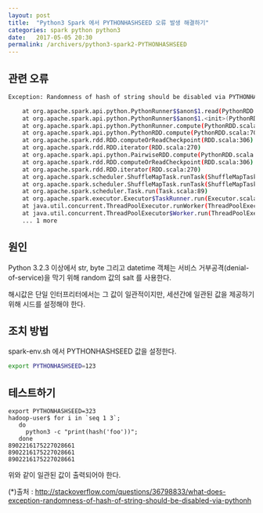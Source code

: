 ```yaml
---
layout: post
title:  "Python3 Spark 에서 PYTHONHASHSEED 오류 발생 해결하기"
categories: spark python python3
date:   2017-05-05 20:30
permalink: /archivers/python3-spark2-PYTHONHASHSEED
---
```


## 관련 오류

```bash
Exception: Randomness of hash of string should be disabled via PYTHONHASHSEED

    at org.apache.spark.api.python.PythonRunner$$anon$1.read(PythonRDD.scala:166)
    at org.apache.spark.api.python.PythonRunner$$anon$1.<init>(PythonRDD.scala:207)
    at org.apache.spark.api.python.PythonRunner.compute(PythonRDD.scala:125)
    at org.apache.spark.api.python.PythonRDD.compute(PythonRDD.scala:70)
    at org.apache.spark.rdd.RDD.computeOrReadCheckpoint(RDD.scala:306)
    at org.apache.spark.rdd.RDD.iterator(RDD.scala:270)
    at org.apache.spark.api.python.PairwiseRDD.compute(PythonRDD.scala:342)
    at org.apache.spark.rdd.RDD.computeOrReadCheckpoint(RDD.scala:306)
    at org.apache.spark.rdd.RDD.iterator(RDD.scala:270)
    at org.apache.spark.scheduler.ShuffleMapTask.runTask(ShuffleMapTask.scala:73)
    at org.apache.spark.scheduler.ShuffleMapTask.runTask(ShuffleMapTask.scala:41)
    at org.apache.spark.scheduler.Task.run(Task.scala:89)
    at org.apache.spark.executor.Executor$TaskRunner.run(Executor.scala:214)
    at java.util.concurrent.ThreadPoolExecutor.runWorker(ThreadPoolExecutor.java:1145)
    at java.util.concurrent.ThreadPoolExecutor$Worker.run(ThreadPoolExecutor.java:615)
    ... 1 more
```

## 원인

Python 3.2.3 이상에서 str, byte 그리고 datetime 객체는 서비스 거부공격(denial-of-service)을 막기 위해
random 값의 salt 를 사용한다. 

해시값은 단일 인터프리터에서는 그 값이 일관적이지만, 세션간에 일관된 값을 제공하기 위해 시드를 설정해야 한다.

## 조치 방법

spark-env.sh 에서 PYTHONHASHSEED 값을 설정한다.

```bash
export PYTHONHASHSEED=123
```

## 테스트하기

```hash
export PYTHONHASHSEED=323
hadoop-user$ for i in `seq 1 3`;
   do
     python3 -c "print(hash('foo'))";
   done
8902216175227028661
8902216175227028661
8902216175227028661
```

위와 같이 일관된 값이 출력되어야 한다.

(*)출처 : <http://stackoverflow.com/questions/36798833/what-does-exception-randomness-of-hash-of-string-should-be-disabled-via-pythonh>

